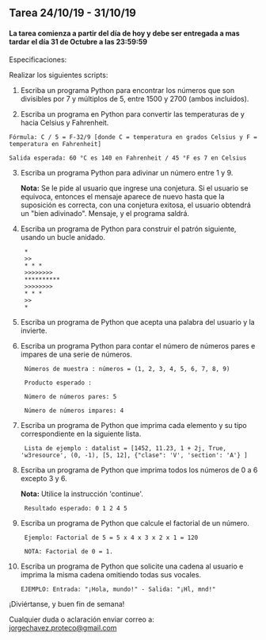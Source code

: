 ## Tarea 24/10/19 - 31/10/19

#### La tarea comienza a partir del día de hoy y debe ser entregada a mas tardar el día 31 de Octubre a las 23:59:59

Especificaciones:

Realizar los siguientes scripts: 

1. Escriba un programa Python para encontrar los números que son divisibles por 7 y múltiplos de 5, entre 1500 y 2700 (ambos incluidos).

2. Escriba un programa en Python para convertir las temperaturas de y hacia Celsius y Fahrenheit.

`Fórmula: C / 5 = F-32/9 [donde C = temperatura en grados Celsius y F = temperatura en Fahrenheit]`

    Salida esperada: 60 °C es 140 en Fahrenheit / 45 °F es 7 en Celsius


3. Escriba un programa Python para adivinar un número entre 1 y 9.

	**Nota:** Se le pide al usuario que ingrese una conjetura. Si el usuario se equivoca, entonces el mensaje aparece de nuevo hasta que la suposición es correcta, con una conjetura exitosa, el usuario obtendrá un "bien adivinado". Mensaje, y el programa saldrá.

4. Escriba un programa de Python para construir el patrón siguiente, usando un bucle anidado.

	    *
	    >>
	    * * *
	    >>>>>>>>
	    **********
	    >>>>>>>>
	    * * *
	    >>
	    *

5. Escriba un programa de Python que acepta una palabra del usuario y la invierte.

6. Escriba un programa Python para contar el número de números pares e impares de una serie de números.

	    Números de muestra : números = (1, 2, 3, 4, 5, 6, 7, 8, 9)
	    
	    Producto esperado :
	    
	    Número de números pares: 5
	    
	    Número de números impares: 4

7. Escriba un programa de Python que imprima cada elemento y su tipo correspondiente en la siguiente lista.

	    Lista de ejemplo : datalist = [1452, 11.23, 1 + 2j, True, 'w3resource', (0, -1), [5, 12], {"clase": 'V', 'section': 'A'} ]

8. Escriba un programa de Python que imprima todos los números de 0 a 6 excepto 3 y 6.

    **Nota:** Utilice la instrucción 'continue'.

	    Resultado esperado: 0 1 2 4 5

9. Escriba un programa de Python que calcule el factorial de un número.

	    Ejemplo: Factorial de 5 = 5 x 4 x 3 x 2 x 1 = 120

	    NOTA: Factorial de 0 = 1.

10. Escriba un programa de Python que solicite una cadena al usuario e imprima la misma cadena omitiendo todas sus vocales.

	    EJEMPLO: Entrada: "¡Hola, mundo!" - Salida: "¡Hl, mnd!"


¡Diviértanse, y buen fin de semana!

 Cualquier duda o aclaración enviar correo a: 
 jorgechavez.proteco@gmail.com




